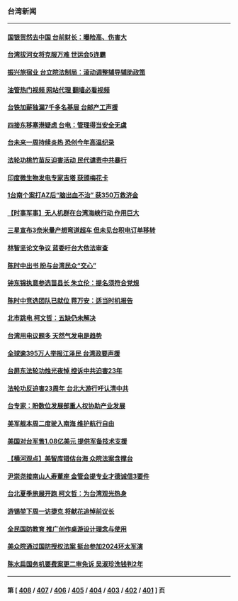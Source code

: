 ### 台湾新闻
---
#### [国银贸然去中国  台前财长：曝险高、伤害大](../../pages/ncid1349361/n13782929.md?07181245) 
#### [台湾拔河女将克服万难 世运会5连霸](../../pages/ncid1349361/n13782920.md?07181245) 
#### [振兴旅宿业 台立院法制局︰滚动调整辅导辅助政策](../../pages/ncid1349361/n13782952.md?07181245) 
#### [油管热门视频 网站代理 翻墙必看视频](http://209.222.30.114:81/youtube.html?07181245)
#### [台铁加薪独漏7千多名基层 台邮产工声援](../../pages/ncid1349361/n13782917.md?07181245) 
#### [四接东移塞港疑虑 台电：管理得当安全无虞](../../pages/ncid1349361/n13782919.md?07181245) 
#### [台未来一周持续炎热 恐创今年高温纪录](../../pages/ncid1349361/n13782923.md?07181245) 
#### [法轮功桃竹苗反迫害活动 民代谴责中共暴行](../../pages/ncid1349361/n13782385.md?07181245) 
#### [印度微生物发电专家吉塔 获颁梅花卡](../../pages/ncid1349361/n13782871.md?07181245) 
#### [1台南个案打AZ后“脑出血不治” 获350万救济金](../../pages/ncid1349361/n13782870.md?07181245) 
#### [【时事军事】无人机群在台湾海峡行动 作用巨大](../../pages/ncid1349361/n13782710.md?07181245) 
#### [三星宣布3奈米量产想弯道超车 但未见台积电订单移转](../../pages/ncid1349361/n13782855.md?07181245) 
#### [林智坚论文争议 蓝委吁台大依法审查](../../pages/ncid1349361/n13782835.md?07181245) 
#### [陈时中出书 盼与台湾民众“交心”](../../pages/ncid1349361/n13782825.md?07181245) 
#### [钟东锦执意参选苗县长 朱立伦：提名须符合党规](../../pages/ncid1349361/n13782824.md?07181245) 
#### [陈时中竞选团队已就位 蒋万安：适当时机报告](../../pages/ncid1349361/n13782817.md?07181245) 
#### [北市跳电 柯文哲：五缺仍未解决](../../pages/ncid1349361/n13782816.md?07181245) 
#### [台湾用电议题多 天然气发电是趋势](../../pages/ncid1349361/n13782564.md?07181245) 
#### [全球逾395万人举报江泽民 台湾政要声援](../../pages/ncid1349361/n13782176.md?07181245) 
#### [台屏东法轮功烛光夜悼 控诉中共迫害23年](../../pages/ncid1349361/n13782378.md?07181245) 
#### [法轮功反迫害23周年 台北大游行吁认清中共](../../pages/ncid1349361/n13782189.md?07181245) 
#### [台专家：盼数位发展部重人权协助产业发展](../../pages/ncid1349361/n13782083.md?07181245) 
#### [美军舰本周二度驶入南海 维护航行自由](../../pages/ncid1349361/n13782091.md?07181245) 
#### [美国对台军售1.08亿美元 提供军备技术支援](../../pages/ncid1349361/n13781956.md?07181245) 
#### [【横河观点】美智库错估台海 众院法案含撑台](../../pages/ncid1349361/n13781902.md?07181245) 
#### [尹崇尧接南山人寿董座 金管会提专业才德诚信3要件](../../pages/ncid1349361/n13781714.md?07181245) 
#### [台北夏季旅展开跑 柯文哲：为台湾观光热身](../../pages/ncid1349361/n13781709.md?07181245) 
#### [游锡堃下周一访捷克 将献花追悼前议长](../../pages/ncid1349361/n13781712.md?07181245) 
#### [全民国防教育  推广创作桌游设计理念与使用](../../pages/ncid1349361/n13781739.md?07181245) 
#### [美众院通过国防授权法案 挺台参加2024环太军演](../../pages/ncid1349361/n13781707.md?07181245) 
#### [陈水扁国务机要费案更二审免诉 吴淑珍洗钱判2年](../../pages/ncid1349361/n13781705.md?07181245) 

---
#### 第 [ [408](./408.md?07181245) / [407](./407.md?07181245) / [406](./406.md?07181245) / [405](./405.md?07181245) / [404](./404.md?07181245) / [403](./403.md?07181245) / [402](./402.md?07181245) / [401](./401.md?07181245) ] 页
